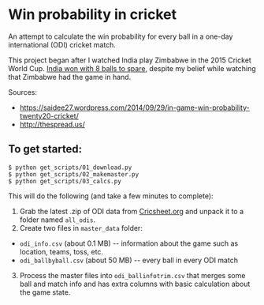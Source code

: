 # Win probability in cricket

An attempt to calculate the win probability for every ball in a one-day international (ODI) cricket match.

This project began after I watched India play Zimbabwe in the 2015 Cricket World Cup. [India won with 8 balls to spare](http://www.espncricinfo.com/icc-cricket-world-cup-2015/engine/match/656475.html?view=runrate), despite my belief while watching that Zimbabwe had the game in hand.

Sources:
* https://saidee27.wordpress.com/2014/09/29/in-game-win-probability-twenty20-cricket/
* http://thespread.us/

## To get started:

```
$ python get_scripts/01_download.py
$ python get_scripts/02_makemaster.py
$ python get_scripts/03_calcs.py
```

This will do the following (and take a few minutes to complete):

1. Grab the latest .zip of ODI data from [Cricsheet.org](http://cricsheet.org/) and unpack it to a folder named `all_odis`.
2. Create two files in `master_data` folder:
  * `odi_info.csv` (about 0.1 MB) -- information about the game such as location, teams, toss, etc.
  * `odi_ballbyball.csv` (about 50 MB) -- every ball in every ODI match
3. Process the master files into `odi_ballinfotrim.csv` that merges some ball and match info and has extra columns with basic calculation about the game state.